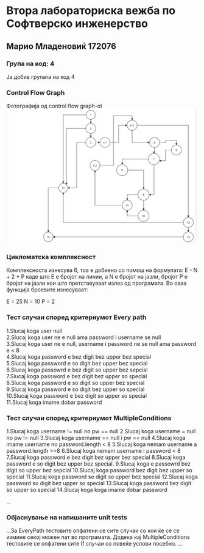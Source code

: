 # Втора лабораториска вежба по Софтверско инженерство

## Марио Младеновиќ 172076

### Група на код: 4

Ја добив групата на код 4

###  Control Flow Graph
Фотографија од control flow graph-ot 
 ![](CFG.png)





### Цикломатска комплексност

Комплексноста изнесува 6, тоа е добиено со помош на формулата: E - N + 2 * P каде што E е бројот на линии, а N е бројот на јазли, бројот P е бројот на јазли кои што претставуваат излез од програмата. Во оваа функција броевите изнесуваат:

E = 25
N = 10
P = 2


### Тест случаи според критериумот Every path

1.Slucaj koga user null       
2.Slucaj koga user ne e null ama password i username se null      
3.Slucaj koga user ne e null, username i password ne se null ama password e < 8        
4.Slucaj koga password e bez digit bez upper bez special       
5.Slucaj koga password e so digit bez upper bez special       
6.Slucaj koga passowrd e bez digit so upper bez sepcial       
7.Slucaj koga password e bez digit bez upper so special        
8.Slucaj koga password e so digit so upper bez special       
9.Slucaj koga password e so digit bez upper so special        
10.Slucaj koga password e bez digit so upper so special        
11.Slucaj koga imame dobar password

### Тест случаи според критериумот  MultipleConditions
1.Slucaj koga username != null no pw == null
2.Slucaj koga username = null no pw != null
3.Slucaj koga username == null i pw == null
4.Slucaj koga imame username no password.length < 8
5.Slucaj koga nemam username a password.length >=8
6.Slucaj koga nemam username i password < 8
7.Slucaj koga password e bez digit bez upper bez special
8.Slucaj koga password e so digit bez upper bez special.
9.Slucaj koga e passowrd bez digit so upper bez sepcial
10.Slucaj koga password bez digit bez upper so special
11.Slucaj koga password so digit so upper bez special
12.Slucaj koga password so digit bez upper so special
13.Slucaj koga password bez digit so upper so special
14.Slucaj koga koga imame dobar password

...
### Објаснување на напишаните unit tests

...За EveryPath тестовите опфатени се сите случаи со кои ќе се се измине секој можен пат во програмата. Додека кај MultipleConditions тестовите се опфатени сите If случаи со повеќе услови посебно.
...

